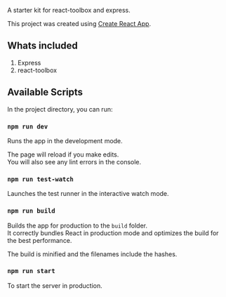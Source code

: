 A starter kit for react-toolbox and express.

This project was created using [Create React App](https://github.com/facebookincubator/create-react-app).

## Whats included

1) Express
2) react-toolbox

## Available Scripts

In the project directory, you can run:

### `npm run dev`

Runs the app in the development mode.<br>

The page will reload if you make edits.<br>
You will also see any lint errors in the console.

### `npm run test-watch`

Launches the test runner in the interactive watch mode.  

### `npm run build`

Builds the app for production to the `build` folder.<br>
It correctly bundles React in production mode and optimizes the build for the best performance.

The build is minified and the filenames include the hashes.<br>


### `npm run start`

To start the server in production.
